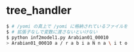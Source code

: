 # tree_handler


```sh
$ # /yomi の真上で /yomi に格納されているファイルを
$ # 拡張子なしで変数に渡さないといけない
$ python inf2model1.py Arabian01_00010
> Arabian01_00010 a / r a b i a N n a \ i t o
```
